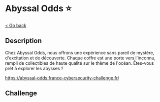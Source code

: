 # Abyssal Odds ⭐

[< Go back](../../README.md)

## Description

Chez Abyssal Odds, nous offrons une expérience sans pareil de mystère, d'excitation et de découverte. Chaque coffre est une porte vers l'inconnu, rempli de collectibles de haute qualité sur le thème de l'océan. Êtes-vous prêt à explorer les abysses ?

<https://abyssal-odds.france-cybersecurity-challenge.fr/>

## Challenge

